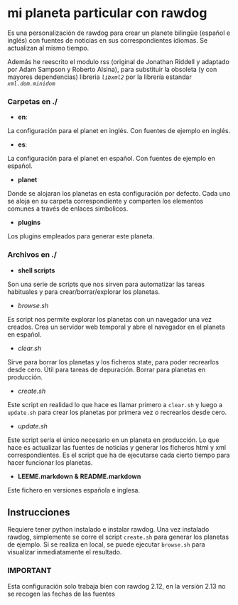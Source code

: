 <!-- -*- markdown -*- -->

# mi planeta particular con rawdog

Es una personalización de rawdog para crear un planete bilingüe 
(español e inglés) con fuentes de noticias en sus correspondientes idiomas. Se 
actualizan al mismo tiempo.

Además he reescrito el modulo rss (original de Jonathan Riddell y adaptado por 
Adam Sampson y Roberto Alsina), para substituir la obsoleta (y con mayores 
dependencias) libreria *`libxml2`* por la librería estandar *`xml.dom.minidom`*

### Carpetas en ./

* **en**:
 
 La configuración para el planet en inglés. Con fuentes de ejemplo en inglés.
  
* **es**:

 La configuración para el planet en español. Con fuentes de ejemplo en español.
 
* **planet**
 
 Donde se alojaran los planetas en esta configuración por defecto. Cada uno se 
 aloja en su carpeta correspondiente y comparten los elementos comunes a través 
 de enlaces simbolicos. 

* **plugins**
 
 Los plugins empleados para generar este planeta. 

### Archivos en ./
 
* **shell scripts**

 Son una serie de scripts que nos sirven para automatizar las tareas habituales 
 y para crear/borrar/explorar los planetas.
 
 * *browse.sh*
  
 Es script nos permite explorar los planetas con un navegador una vez creados. 
 Crea un servidor web temporal y abre el navegador en el planeta en español.
 
 * *clear.sh*
 
 Sirve para borrar los planetas y los ficheros state, para poder recrearlos 
 desde cero. Útil para tareas de depuración. Borrar para planetas en producción.
 
 * *create.sh*
 
 Este script en realidad lo que hace es llamar primero a `clear.sh` y luego a 
 `update.sh` para crear los planetas por primera vez o recrearlos desde cero.
 
 * *update.sh*
 
 Este script sería el único necesario en un planeta en producción. Lo que hace 
 es actualizar las fuentes de noticias y generar los ficheros html y xml 
 correspondientes. Es el script que ha de ejecutarse cada cierto tiempo para 
 hacer funcionar los planetas.

* **LEEME.markdown & README.markdown**

 Este fichero en versiones española e inglesa.
 
##  Instrucciones

 Requiere tener python instalado e instalar rawdog. Una vez instalado rawdog, 
 simplemente se corre el script `create.sh` para generar los planetas de 
 ejemplo. Si se realiza en local, se puede ejecutar `browse.sh` para visualizar
 inmediatamente el resultado. 

### IMPORTANT

 Esta configuración solo trabaja bien con rawdog 2.12, en la versión 2.13 no se
 recogen las fechas de las fuentes